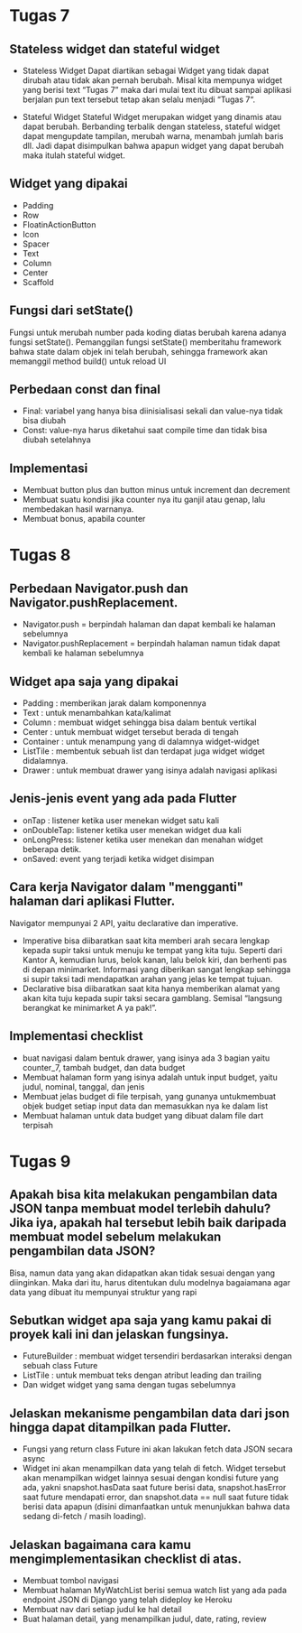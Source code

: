 # Tugas 7
## Stateless widget dan stateful widget
- Stateless Widget
Dapat diartikan sebagai Widget yang tidak dapat dirubah atau tidak akan pernah berubah. Misal kita mempunya widget yang berisi text “Tugas 7” maka dari mulai text itu dibuat sampai aplikasi berjalan pun text tersebut tetap akan selalu menjadi “Tugas 7“.

- Stateful Widget
Stateful Widget merupakan widget yang dinamis atau dapat berubah. Berbanding terbalik dengan stateless, stateful widget dapat mengupdate tampilan, merubah warna, menambah jumlah baris dll. Jadi dapat disimpulkan bahwa apapun widget yang dapat berubah maka itulah stateful widget.

## Widget yang dipakai
- Padding
- Row
- FloatinActionButton
- Icon
- Spacer
- Text
- Column
- Center
- Scaffold

##  Fungsi dari setState()
Fungsi untuk merubah number pada koding diatas berubah karena adanya fungsi setState(). Pemanggilan fungsi setState() memberitahu framework bahwa state dalam objek ini telah berubah, sehingga framework akan memanggil method build() untuk reload UI

## Perbedaan const dan final
- Final: variabel yang hanya bisa diinisialisasi sekali dan value-nya tidak bisa diubah
- Const: value-nya harus diketahui saat compile time dan tidak bisa diubah setelahnya

## Implementasi 
- Membuat button plus dan button minus untuk increment dan decrement
- Membuat suatu kondisi jika counter nya itu ganjil atau genap, lalu membedakan hasil warnanya. 
- Membuat bonus, apabila counter 

# Tugas 8
## Perbedaan Navigator.push dan Navigator.pushReplacement.
- Navigator.push = berpindah halaman dan dapat kembali ke halaman sebelumnya
- Navigator.pushReplacement = berpindah halaman namun tidak dapat kembali ke halaman sebelumnya

## Widget apa saja yang dipakai
- Padding : memberikan jarak dalam komponennya
- Text : untuk menambahkan kata/kalimat
- Column : membuat widget sehingga bisa dalam bentuk vertikal
- Center : untuk membuat widget tersebut berada di tengah
- Container : untuk menampung yang di dalamnya widget-widget
- ListTile : membentuk sebuah list dan terdapat juga widget widget didalamnya.
- Drawer : untuk membuat drawer yang isinya adalah navigasi aplikasi

## Jenis-jenis event yang ada pada Flutter
- onTap : listener ketika user menekan widget satu kali
- onDoubleTap: listener ketika user menekan widget dua kali
- onLongPress: listener ketika user menekan dan menahan widget beberapa detik.
- onSaved: event yang terjadi ketika widget disimpan

## Cara kerja Navigator dalam "mengganti" halaman dari aplikasi Flutter.
Navigator mempunyai 2 API, yaitu declarative dan imperative.
- Imperative bisa diibaratkan saat kita memberi arah secara lengkap kepada supir taksi untuk menuju ke tempat yang kita tuju. Seperti dari Kantor A, kemudian lurus, belok kanan, lalu belok kiri, dan berhenti pas di depan minimarket. Informasi yang diberikan sangat lengkap sehingga si supir taksi tadi mendapatkan arahan yang jelas ke tempat tujuan.
- Declarative bisa diibaratkan saat kita hanya memberikan alamat yang akan kita tuju kepada supir taksi secara gamblang. Semisal “langsung berangkat ke minimarket A ya pak!”.

## Implementasi checklist
- buat navigasi dalam bentuk drawer, yang isinya ada 3 bagian yaitu counter_7, tambah budget, dan data budget
- Membuat halaman form yang isinya adalah untuk input budget, yaitu judul, nominal, tanggal, dan jenis
- Membuat jelas budget di file terpisah, yang gunanya untukmembuat objek budget setiap input data dan memasukkan nya ke dalam list
- Membuat halaman untuk data budget yang dibuat dalam file dart terpisah

# Tugas 9
## Apakah bisa kita melakukan pengambilan data JSON tanpa membuat model terlebih dahulu? Jika iya, apakah hal tersebut lebih baik daripada membuat model sebelum melakukan pengambilan data JSON?
Bisa, namun data yang akan didapatkan akan tidak sesuai dengan yang diinginkan. Maka dari itu, harus ditentukan dulu modelnya bagaiamana agar data yang dibuat itu mempunyai struktur yang rapi

## Sebutkan widget apa saja yang kamu pakai di proyek kali ini dan jelaskan fungsinya.
- FutureBuilder : membuat widget tersendiri berdasarkan interaksi dengan sebuah class Future
- ListTile : untuk membuat teks dengan atribut leading dan trailing
- Dan widget widget yang sama dengan tugas sebelumnya

## Jelaskan mekanisme pengambilan data dari json hingga dapat ditampilkan pada Flutter.
- Fungsi yang return class Future ini akan lakukan fetch data JSON secara async
- Widget ini akan menampilkan data yang telah di fetch. Widget tersebut akan menampilkan widget lainnya sesuai dengan kondisi future yang ada, yakni snapshot.hasData saat future berisi data, snapshot.hasError saat future mendapati error, dan snapshot.data == null saat future tidak berisi data apapun (disini dimanfaatkan untuk menunjukkan bahwa data sedang di-fetch / masih loading).

## Jelaskan bagaimana cara kamu mengimplementasikan checklist di atas.
- Membuat tombol navigasi
- Membuat halaman MyWatchList berisi semua watch list yang ada pada endpoint JSON di Django yang telah dideploy ke Heroku
- Membuat nav dari setiap judul ke hal detail
- Buat halaman detail, yang menampilkan judul, date, rating, review
